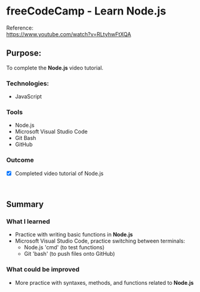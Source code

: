 # freeCodeCamp - Learn Node.js 

Reference:
<br/>
https://www.youtube.com/watch?v=RLtyhwFtXQA


## Purpose: 
To complete the **Node.js** video tutorial. 


### Technologies: 
* JavaScript

### Tools
* Node.js
* Microsoft Visual Studio Code
* Git Bash
* GitHub


### Outcome
* [x] Completed video tutorial of Node.js 

<br />


## Summary

### What I learned
* Practice with writing basic functions in **Node.js**
* Microsoft Visual Studio Code, practice switching between terminals: 
  * Node.js 'cmd' (to test functions)
  * Git 'bash' (to push files onto GitHub) 


### What could be improved
* More practice with syntaxes, methods, and functions related to **Node.js** 




